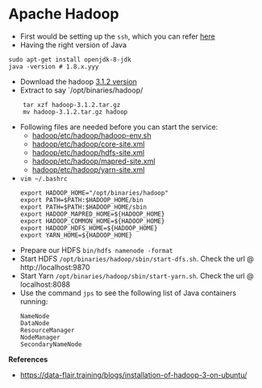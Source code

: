 # Apache Hadoop

- First would be setting up the `ssh`, which you can refer [here](ssh.md)
- Having the right version of Java
```
sudo apt-get install openjdk-8-jdk
java -version # 1.8.x.yyy
``` 
- Download the hadoop [3.1.2 version](https://archive.apache.org/dist/hadoop/common/hadoop-3.1.2/hadoop-3.1.2.tar.gz)
- Extract to say `/opt/binaries/hadoop/
```
    tar xzf hadoop-3.1.2.tar.gz
    mv hadoop-3.1.2.tar.gz hadoop
```
- Following files are needed before you can start the service:
    - [hadoop/etc/hadoop/hadoop-env.sh](../conf/hadoop/etc/hadoop)
    - [hadoop/etc/hadoop/core-site.xml](../conf/hadoop/etc/hadoop)
    - [hadoop/etc/hadoop/hdfs-site.xml](../conf/hadoop/etc/hadoop)
    - [hadoop/etc/hadoop/mapred-site.xml](../conf/hadoop/etc/hadoop)
    - [hadoop/etc/hadoop/yarn-site.xml](../conf/hadoop/etc/hadoop)
- `vim ~/.bashrc`
    ```shell script
    export HADOOP_HOME="/opt/binaries/hadoop"
    export PATH=$PATH:$HADOOP_HOME/bin
    export PATH=$PATH:$HADOOP_HOME/sbin 
    export HADOOP_MAPRED_HOME=${HADOOP_HOME}
    export HADOOP_COMMON_HOME=${HADOOP_HOME}
    export HADOOP_HDFS_HOME=${HADOOP_HOME}
    export YARN_HOME=${HADOOP_HOME}
    ```    
- Prepare our HDFS `bin/hdfs namenode -format`
- Start HDFS `/opt/binaries/hadoop/sbin/start-dfs.sh`. Check the url @  http://localhost:9870
- Start Yarn `/opt/binaries/hadoop/sbin/start-yarn.sh`. Check the url @     localhost:8088
- Use the command `jps` to see the following list of Java containers running:
    ```
    NameNode
    DataNode
    ResourceManager
    NodeManager
    SecondaryNameNode
    ```

**References**
- https://data-flair.training/blogs/installation-of-hadoop-3-on-ubuntu/
